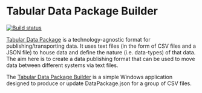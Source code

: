 # Tabular Data Package Builder

[![Build status](https://ci.appveyor.com/api/projects/status/hqkyu432hlh7xhic/branch/master?svg=true)](https://ci.appveyor.com/project/matt40k/tabulardatapackagebuilder/branch/master)

[Tabular Data Package](http://dataprotocols.org/tabular-data-package/) is a technology-agnostic format for publishing/transporting data. It uses text files (in the form of CSV files and a JSON file) to house data and define the nature (i.e. data-types) of that data.
The aim here is to create a data publishing format that can be used to move data between different systems via text files.

The [Tabular Data Package Builder](https://github.com/matt40k/TabularDataPackageBuilder/) is a simple Windows application designed to produce or update DataPackage.json for a group of CSV files.
